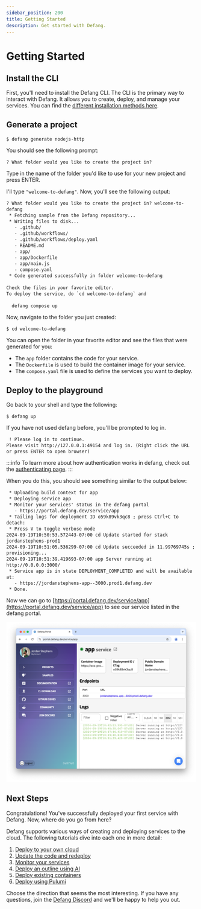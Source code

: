 ```yaml
---
sidebar_position: 200
title: Getting Started
description: Get started with Defang.
---
```


# Getting Started


## Install the CLI

First, you'll need to install the Defang CLI. The CLI is the primary way to interact with Defang. It allows you to create, deploy, and manage your services. You can find the [different installation methods here](./installing.md).

## Generate a project

```
$ defang generate nodejs-http
```

You should see the following prompt:
```
? What folder would you like to create the project in?
```
Type in the name of the folder you'd like to use for your new project and press ENTER.

I'll type `"welcome-to-defang"`. Now, you'll see the following output:

```
? What folder would you like to create the project in? welcome-to-defang
 * Fetching sample from the Defang repository...
 * Writing files to disk...
   - .github/
   - .github/workflows/
   - .github/workflows/deploy.yaml
   - README.md
   - app/
   - app/Dockerfile
   - app/main.js
   - compose.yaml
 * Code generated successfully in folder welcome-to-defang

Check the files in your favorite editor.
To deploy the service, do `cd welcome-to-defang` and

  defang compose up
```

Now, navigate to the folder you just created:

```
$ cd welcome-to-defang
```

You can open the folder in your favorite editor and see the files that were generated for you:
* The `app` folder contains the code for your service.
* The `Dockerfile` is used to build the container image for your service.
* The `compose.yaml` file is used to define the services you want to deploy.

## Deploy to the playground

Go back to your shell and type the following:

```
$ defang up
```

If you have not used defang before, you'll be prompted to log in.

```
 ! Please log in to continue.
Please visit http://127.0.0.1:49154 and log in. (Right click the URL or press ENTER to open browser)
```

:::info
To learn more about how authentication works in defang, check out the [authenticating page](/docs/getting-started/authenticating).
:::

When you do this, you should see something similar to the output below:

```
 * Uploading build context for app
 * Deploying service app
 * Monitor your services' status in the defang portal
   - https://portal.defang.dev/service/app
 * Tailing logs for deployment ID o59k89vk3qc8 ; press Ctrl+C to detach:
 * Press V to toggle verbose mode
2024-09-19T10:50:53.572443-07:00 cd Update started for stack jordanstephens-prod1
2024-09-19T10:51:05.536299-07:00 cd Update succeeded in 11.99769745s ; provisioning...
2024-09-19T10:51:39.419693-07:00 app Server running at http://0.0.0.0:3000/
 * Service app is in state DEPLOYMENT_COMPLETED and will be available at:
   - https://jordanstephens-app--3000.prod1.defang.dev
 * Done.
```

Now we can go to [https://portal.defang.dev/service/app](https://portal.defang.dev/service/app) to see our service listed in the defang portal.

![screenshot of the defang portal](/img/getting-started-portal.png)

## Next Steps

Congratulations! You've successfully deployed your first service with Defang. Now, where do you go from here?

Defang supports various ways of creating and deploying services to the cloud. The following tutorials dive into each one in more detail:

1. [Deploy to your own cloud](/docs/tutorials/deploy-to-your-cloud)
1. [Update the code and redeploy](/docs/getting-started/build-and-deploy)
1. [Monitor your services](/docs/getting-started/monitor)
1. [Deploy an outline using AI](/docs/tutorials/generate-new-code-using-ai)
1. [Deploy existing containers](/docs/tutorials/deploy-container-using-the-cli)
1. [Deploy using Pulumi](/docs/tutorials/deploy-using-pulumi)

Choose the direction that seems the most interesting. If you have any questions, join the [Defang Discord](https://discord.gg/defang) and we'll be happy to help you out.
